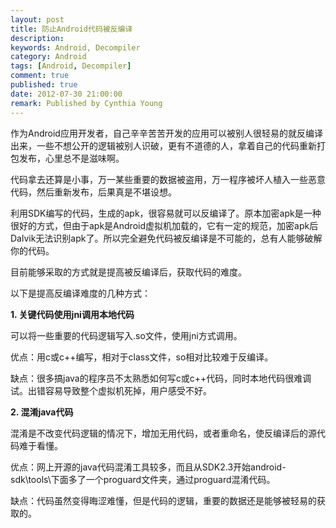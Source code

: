 ```yaml
---
layout: post
title: 防止Android代码被反编译
description: 
keywords: Android, Decompiler
category: Android
tags: [Android, Decompiler]
comment: true
published: true
date: 2012-07-30 21:00:00
remark: Published by Cynthia Young
---
```


作为Android应用开发者，自己辛辛苦苦开发的应用可以被别人很轻易的就反编译出来，一些不想公开的逻辑被别人识破，更有不道德的人，拿着自己的代码重新打包发布，心里总不是滋味啊。

代码拿去还算是小事，万一某些重要的数据被盗用，万一程序被坏人植入一些恶意代码，然后重新发布，后果真是不堪设想。

利用SDK编写的代码，生成的apk，很容易就可以反编译了。原本加密apk是一种很好的方式，但由于apk是Android虚拟机加载的，它有一定的规范，加密apk后Dalvik无法识别apk了。所以完全避免代码被反编译是不可能的，总有人能够破解你的代码。

目前能够采取的方式就是提高被反编译后，获取代码的难度。

以下是提高反编译难度的几种方式：

**1. 关键代码使用jni调用本地代码**  

可以将一些重要的代码逻辑写入.so文件，使用jni方式调用。  

优点：用c或c++编写，相对于class文件，so相对比较难于反编译。  

缺点：很多搞java的程序员不太熟悉如何写c或c++代码，同时本地代码很难调试。出错容易导致整个虚拟机死掉，用户感受不好。 

**2. 混淆java代码**  

混淆是不改变代码逻辑的情况下，增加无用代码，或者重命名，使反编译后的源代码难于看懂。  

优点：网上开源的java代码混淆工具较多，而且从SDK2.3开始android-sdk\tools\下面多了一个proguard文件夹，通过proguard混淆代码。  

缺点：代码虽然变得晦涩难懂，但是代码的逻辑，重要的数据还是能够被轻易的获取的。  




















